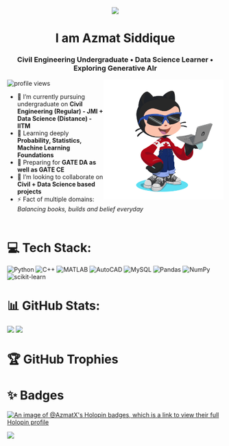 <div align="center">
<img src="https://user-images.githubusercontent.com/94922914/233506434-36031a8f-41f2-4c8d-9252-3624edfb0953.gif" align="center" width="1000" />
</div>

<h1 align="center">I am Azmat Siddique</h1>
<h3 align="center">Civil Engineering Undergraduate • Data Science Learner • Exploring Generative AIr</h3>

<img align="right" width="280" src="https://raw.githubusercontent.com/smallsco/smallsco/master/octocat.gif">

<p align="left"> 
  <img src="https://komarev.com/ghpvc/?username=AzmatX&label=Profile%20views&color=0e75b6&style=flat" alt="profile views" /> 
</p>

- 🔭 I’m currently pursuing undergraduate on **Civil Engineering (Regular) - JMI + Data Science (Distance) - IITM**
- 🌱 Learning deeply **Probability, Statistics, Machine Learning Foundations**
- 🎯 Preparing for **GATE DA as well as GATE CE**
- 👯 I’m looking to collaborate on **Civil + Data Science based projects**
- ⚡ Fact of multiple domains: *Balancing books, builds and belief everyday*

<br><br>

<h1 style="display: inline;">💻 Tech Stack:</h1>

![Python](https://img.shields.io/badge/python-3670A0?style=for-the-badge&logo=python&logoColor=ffdd54) 
![C++](https://img.shields.io/badge/c++-%2300599C.svg?style=for-the-badge&logo=c%2B%2B&logoColor=white) 
![MATLAB](https://img.shields.io/badge/MATLAB-%23E34F26.svg?style=for-the-badge&logo=mathworks&logoColor=white)
![AutoCAD](https://img.shields.io/badge/AutoCAD-%23E34F26.svg?style=for-the-badge&logo=autodesk&logoColor=white)
![MySQL](https://img.shields.io/badge/mysql-%2300f.svg?style=for-the-badge&logo=mysql&logoColor=white) 
![Pandas](https://img.shields.io/badge/pandas-%23150458.svg?style=for-the-badge&logo=pandas&logoColor=white) 
![NumPy](https://img.shields.io/badge/numpy-%23013243.svg?style=for-the-badge&logo=numpy&logoColor=white) 
![scikit-learn](https://img.shields.io/badge/scikit--learn-%23F7931E.svg?style=for-the-badge&logo=scikit-learn&logoColor=white)

# 📊 GitHub Stats:
<img src="https://streak-stats.demolab.com?user=AzmatX&theme=aura&hide_border=true&card_width=550"/>
<img src="https://github-readme-stats.vercel.app/api?username=AzmatX&theme=aura&include_all_commits=true&hide_border=true&rank_icon=github"/>

# 🏆 GitHub Trophies


# ✨ Badges
[![An image of @AzmatX's Holopin badges, which is a link to view their full Holopin profile](https://holopin.me/AzmatX)](https://holopin.io/@AzmatX)

![](https://user-images.githubusercontent.com/73097560/115834477-dbab4500-a447-11eb-908a-139a6edaec5c.gif)
